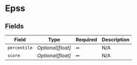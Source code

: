 # Epss


## Fields

| Field              | Type               | Required           | Description        |
| ------------------ | ------------------ | ------------------ | ------------------ |
| `percentile`       | *Optional[float]*  | :heavy_minus_sign: | N/A                |
| `score`            | *Optional[float]*  | :heavy_minus_sign: | N/A                |